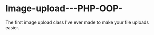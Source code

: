 # Image-upload---PHP-OOP-
The first image upload class I've ever made to make your file uploads easier.
